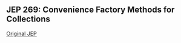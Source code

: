 ## JEP 269: Convenience Factory Methods for Collections

[Original JEP](http://openjdk.java.net/jeps/269)
